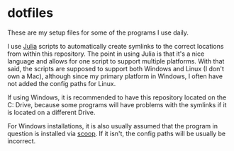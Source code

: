 # dotfiles

These are my setup files for some of the programs I use daily.

I use [Julia](https://julialang.org/) scripts to automatically create symlinks to the correct locations from within this repository. The point in using Julia is that it's a nice language and allows for one script to support multiple platforms. With that said, the scripts are supposed to support both Windows and Linux (I don't own a Mac), although since my primary platform in Windows, I often have not added the config paths for Linux.

If using Windows, it is recommended to have this repository located on the C: Drive, because some programs will have problems with the symlinks if it is located on a different Drive.

For Windows installations, it is also usually assumed that the program in question is installed via [scoop](https://scoop.sh/). If it isn't, the config paths will be usually be incorrect.
